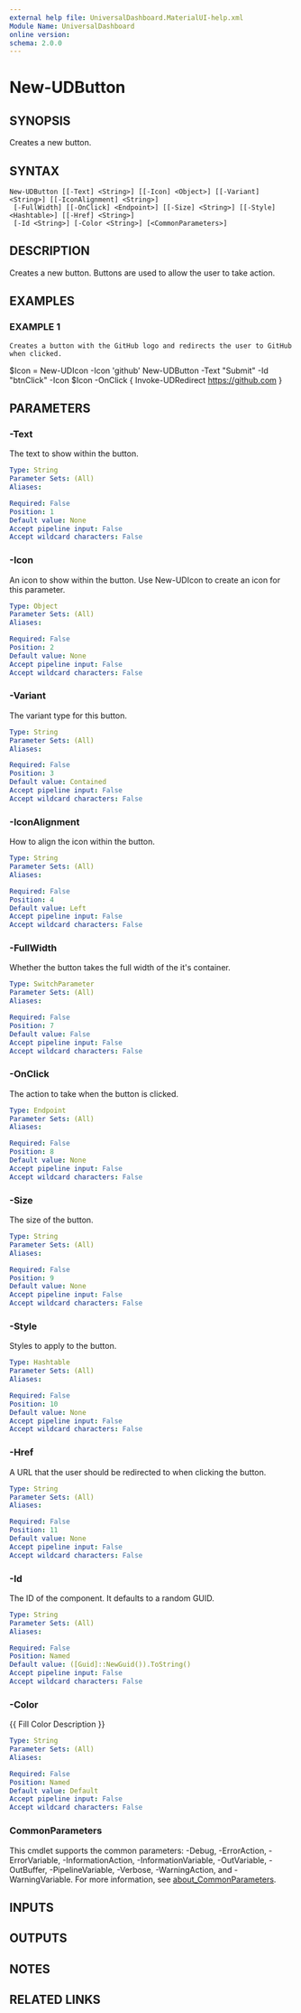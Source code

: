 ```yaml
---
external help file: UniversalDashboard.MaterialUI-help.xml
Module Name: UniversalDashboard
online version:
schema: 2.0.0
---
```


# New-UDButton

## SYNOPSIS
Creates a new button.

## SYNTAX

```
New-UDButton [[-Text] <String>] [[-Icon] <Object>] [[-Variant] <String>] [[-IconAlignment] <String>]
 [-FullWidth] [[-OnClick] <Endpoint>] [[-Size] <String>] [[-Style] <Hashtable>] [[-Href] <String>]
 [-Id <String>] [-Color <String>] [<CommonParameters>]
```

## DESCRIPTION
Creates a new button.
Buttons are used to allow the user to take action.

## EXAMPLES

### EXAMPLE 1
```
Creates a button with the GitHub logo and redirects the user to GitHub when clicked.
```

$Icon = New-UDIcon -Icon 'github'
New-UDButton -Text "Submit" -Id "btnClick" -Icon $Icon -OnClick {
    Invoke-UDRedirect https://github.com
}

## PARAMETERS

### -Text
The text to show within the button.

```yaml
Type: String
Parameter Sets: (All)
Aliases:

Required: False
Position: 1
Default value: None
Accept pipeline input: False
Accept wildcard characters: False
```

### -Icon
An icon to show within the button.
Use New-UDIcon to create an icon for this parameter.

```yaml
Type: Object
Parameter Sets: (All)
Aliases:

Required: False
Position: 2
Default value: None
Accept pipeline input: False
Accept wildcard characters: False
```

### -Variant
The variant type for this button.

```yaml
Type: String
Parameter Sets: (All)
Aliases:

Required: False
Position: 3
Default value: Contained
Accept pipeline input: False
Accept wildcard characters: False
```

### -IconAlignment
How to align the icon within the button.

```yaml
Type: String
Parameter Sets: (All)
Aliases:

Required: False
Position: 4
Default value: Left
Accept pipeline input: False
Accept wildcard characters: False
```

### -FullWidth
Whether the button takes the full width of the it's container.

```yaml
Type: SwitchParameter
Parameter Sets: (All)
Aliases:

Required: False
Position: 7
Default value: False
Accept pipeline input: False
Accept wildcard characters: False
```

### -OnClick
The action to take when the button is clicked.

```yaml
Type: Endpoint
Parameter Sets: (All)
Aliases:

Required: False
Position: 8
Default value: None
Accept pipeline input: False
Accept wildcard characters: False
```

### -Size
The size of the button.

```yaml
Type: String
Parameter Sets: (All)
Aliases:

Required: False
Position: 9
Default value: None
Accept pipeline input: False
Accept wildcard characters: False
```

### -Style
Styles to apply to the button.

```yaml
Type: Hashtable
Parameter Sets: (All)
Aliases:

Required: False
Position: 10
Default value: None
Accept pipeline input: False
Accept wildcard characters: False
```

### -Href
A URL that the user should be redirected to when clicking the button.

```yaml
Type: String
Parameter Sets: (All)
Aliases:

Required: False
Position: 11
Default value: None
Accept pipeline input: False
Accept wildcard characters: False
```

### -Id
The ID of the component.
It defaults to a random GUID.

```yaml
Type: String
Parameter Sets: (All)
Aliases:

Required: False
Position: Named
Default value: ([Guid]::NewGuid()).ToString()
Accept pipeline input: False
Accept wildcard characters: False
```

### -Color
{{ Fill Color Description }}

```yaml
Type: String
Parameter Sets: (All)
Aliases:

Required: False
Position: Named
Default value: Default
Accept pipeline input: False
Accept wildcard characters: False
```

### CommonParameters
This cmdlet supports the common parameters: -Debug, -ErrorAction, -ErrorVariable, -InformationAction, -InformationVariable, -OutVariable, -OutBuffer, -PipelineVariable, -Verbose, -WarningAction, and -WarningVariable. For more information, see [about_CommonParameters](http://go.microsoft.com/fwlink/?LinkID=113216).

## INPUTS

## OUTPUTS

## NOTES

## RELATED LINKS
